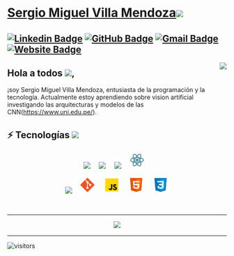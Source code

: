# [Sergio Miguel Villa Mendoza](https://www.linkedin.com/in/sergio-miguel-villa-mendoza-1471ba195/)<img height="40"  src="https://github.com/rajput2107/rajput2107/blob/master/Assets/Developer.gif"/>
[![Linkedin Badge](https://img.shields.io/badge/-sergiovilla-blue?style=flat-square&logo=Linkedin&logoColor=white&link=https://www.linkedin.com/in/vilcajoal/)](https://www.linkedin.com/in/sergio-miguel-villa-mendoza-1471ba195/)
[![GitHub Badge](https://img.shields.io/badge/-@sergiovilla-%23181717?style=flat-square&logo=github)](https://github.com/rayo80)
[![Gmail Badge](https://img.shields.io/badge/-sergio.villa.m@uni.edu.pe-c14438?style=flat-square&logo=Gmail&logoColor=white&link=mailto:sergio.villa.m@uni.edu.pe)](mailto:sergio.villa.m@uni.edu.pe)
[![Website Badge](https://img.shields.io/website?color=0ab9e6&style=flat-square&up_message=rayo80&url=http%3A%2F%2Fadarshaacharya.com.np%2F)](https://rayo80.github.io/)
---


<img align="right" src="https://i.pinimg.com/originals/e5/93/ab/e593ab0589d5f1b389e4dfbcce2bce20.gif"/>

## Hola a todos <img src="https://github.com/rajput2107/rajput2107/blob/master/Assets/Hi.gif" width="27px">,
¡soy Sergio Miguel Villa Mendoza, entusiasta de la programación y la tecnología. Actualmente estoy aprendiendo sobre vision artificial investigando las arquitecturas y modelos de las CNN(https://www.uni.edu.pe/).



 ## ⚡ Tecnologías <img src="https://media.giphy.com/media/WUlplcMpOCEmTGBtBW/giphy.gif" width="30"> 
<p align="center">
  <code><img height="40" src="https://raw.githubusercontent.com/vilcajoal/vilcajoal/master/assets/py.svg"></code> &nbsp; &nbsp;
  <code><img height="40" src="https://brandslogos.com/wp-content/uploads/images/large/django-logo.png"></code> &nbsp; &nbsp;
  <code><img height="40" src="https://raw.githubusercontent.com/vilcajoal/vilcajoal/master/assets/java.svg"></code>&nbsp; &nbsp; 
  <code><img height="40" src="https://github.com/chandan-reddy-k/chandan-reddy-k/blob/master/assets/react.png"></code> &nbsp;&nbsp;
</p>
  
<p align="center"> 
  <code><img height="40" src="https://img.icons8.com/color/48/000000/bootstrap.png"></code> &nbsp;&nbsp;
  <code><img height="40" src="https://github.com/chandan-reddy-k/chandan-reddy-k/blob/master/assets/git.png"></code> &nbsp;&nbsp;
  <code><img height="40" src="https://github.com/chandan-reddy-k/chandan-reddy-k/blob/master/assets/js.png"></code> &nbsp;&nbsp;
  <code><img height="40" src="https://github.com/chandan-reddy-k/chandan-reddy-k/blob/master/assets/html.png"></code> &nbsp;&nbsp;
  <code><img height="40" src="https://github.com/chandan-reddy-k/chandan-reddy-k/blob/master/assets/css.png"></code>
  </p>
<br/> 

---

<p align="center">
  <img src="https://media.giphy.com/media/jpVnC65DmYeyRL4LHS/giphy.gif" width="20%">
</p>


---

![visitors](https://visitor-badge.laobi.icu/badge?page_id=rayo80.vilcajoal&title=Visitas%20perfil) 

 
